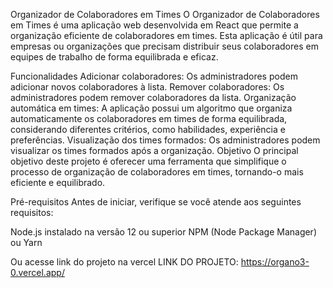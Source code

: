 Organizador de Colaboradores em Times
O Organizador de Colaboradores em Times é uma aplicação web desenvolvida em React que permite a organização eficiente de colaboradores em times. Esta aplicação é útil para empresas ou organizações que precisam distribuir seus colaboradores em equipes de trabalho de forma equilibrada e eficaz.

Funcionalidades
Adicionar colaboradores: Os administradores podem adicionar novos colaboradores à lista.
Remover colaboradores: Os administradores podem remover colaboradores da lista.
Organização automática em times: A aplicação possui um algoritmo que organiza automaticamente os colaboradores em times de forma equilibrada, considerando diferentes critérios, como habilidades, experiência e preferências.
Visualização dos times formados: Os administradores podem visualizar os times formados após a organização.
Objetivo
O principal objetivo deste projeto é oferecer uma ferramenta que simplifique o processo de organização de colaboradores em times, tornando-o mais eficiente e equilibrado.

Pré-requisitos
Antes de iniciar, verifique se você atende aos seguintes requisitos:

Node.js instalado na versão 12 ou superior
NPM (Node Package Manager) ou Yarn

Ou acesse link do projeto na vercel
LINK DO PROJETO:
https://organo3-0.vercel.app/

